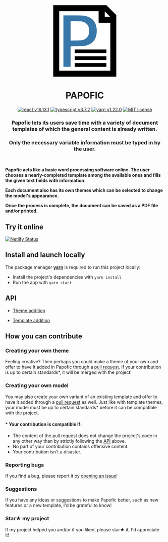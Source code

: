 <div align="center"><img src="papofic_logo.png" alt="papofic_logo" width="200px" height="auto">

# PAPOFIC

<p align="middle">
<a href="https://reactjs.org/"><img alt="react v16.13.1" src="https://img.shields.io/badge/v16.13.1-react-61DAFB"/></a>
<a href="https://www.typescriptlang.org/"><img alt="typescript v3.7.2" src="https://img.shields.io/badge/v3.7.2-typescript-207ABF"/></a>
<a href="https://classic.yarnpkg.com/lang/en/"><img alt="yarn v1.22.0" src="https://img.shields.io/badge/v1.22.0-yarn-2C8EBB"/></a>
<a href="https://github.com/angelinopersia/papofic/blob/master/LICENSE.txt"><img alt="MIT license" src="https://img.shields.io/badge/License-MIT-green"/></a>
</p>

### Papofic lets its users save time with a variety of document templates of which the general content is already written.

### Only the necessary variable information must be typed in by the user.

</div>

<br />

**Papofic acts like a basic word processing software online. The user chooses a nearly-completed template among the available ones and fills the given text fields with information.**

**Each document also has its own themes which can be selected to change the model's appearance.**

**Once the process is complete, the document can be saved as a PDF file and/or printed.**

## Try it online

[![Netlify Status](https://api.netlify.com/api/v1/badges/88d57212-6e01-4b70-90ae-933c8a2d1286/deploy-status)](https://papofic.netlify.app/)

## Install and launch locally

The package manager **[yarn](https://classic.yarnpkg.com/lang/en/)** is required to run this project locally:

- Install the project's dependencies with `yarn install`
- Run the app with `yarn start`

## API

- [Theme addition](https://github.com/angelinopersia/papofic/tree/master/src/themes)

- [Template addition](https://github.com/angelinopersia/papofic/tree/master/src/models)

## How you can contribute

### Creating your own theme

Feeling creative? Then perhaps you could make a theme of your own and offer to have it added in Papofic through a [pull request](https://github.com/angelinopersia/papofic/compare/). If your contribution is up to certain standards\*, it will be merged with the project!

### Creating your own model

You may also create your own variant of an existing template and offer to have it added through a [pull request](https://github.com/angelinopersia/papofic/compare/) as well. Just like with template themes, your model must be up to certain standards\* before it can be compatible with the project.

#### \* Your contribution is compatible if:

- The content of the pull request does not change the project's code in any other way than by strictly following the [API](#api) above.
- No part of your contribution contains offensive content.
- Your contribution isn't a disaster.

### Reporting bugs

If you find a bug, please report it by [opening an issue](https://github.com/angelinopersia/papofic/issues/new)!

### Suggestions

If you have any ideas or suggestions to make Papofic better, such as new features or a new template, I'd be grateful to know!

### Star★ my project

If my project helped you and/or if you liked, please star★ it, I'd appreciate it!

